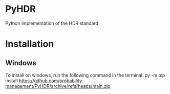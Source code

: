 # PyHDR
Python implementation of the HDR standard 


# Installation
## Windows
To install on windows, run the following command in the terminal:
py -m pip install https://github.com/probability-management/PyHDR/archive/refs/heads/main.zip
